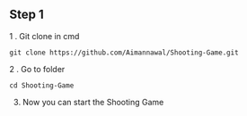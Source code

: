 **Step 1**
--
1 . Git clone in cmd
```
git clone https://github.com/Aimannawal/Shooting-Game.git
```
2 . Go to folder
```
cd Shooting-Game
```
3. Now you can start the Shooting Game
